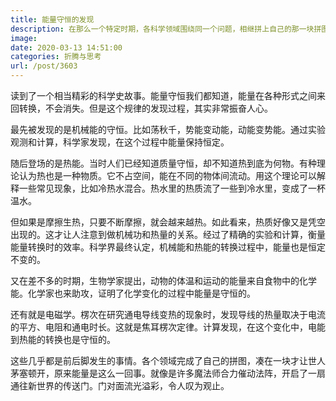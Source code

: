 ```yaml
---
title: 能量守恒的发现
description: 在那么一个特定时期，各科学领域围绕同一个问题，相继拼上自己的那一块拼图，构成一幅恢弘图景。
image: 
date: 2020-03-13 14:51:00
categories: 折腾与思考
url: /post/3603
---
```


读到了一个相当精彩的科学史故事。能量守恒我们都知道，能量在各种形式之间来回转换，不会消失。但是这个规律的发现过程，其实非常振奋人心。

最先被发现的是机械能的守恒。比如荡秋千，势能变动能，动能变势能。通过实验观测和计算，科学家发现，在这个过程中能量保持恒定。

随后登场的是热能。当时人们已经知道质量守恒，却不知道热到底为何物。有种理论认为热也是一种物质。它不占空间，能在不同的物体间流动。用这个理论可以解释一些常见现象，比如冷热水混合。热水里的热质流了一些到冷水里，变成了一杯温水。

但如果是摩擦生热，只要不断摩擦，就会越来越热。如此看来，热质好像又是凭空出现的。这才让人注意到做机械功和热量的关系。经过了精确的实验和计算，衡量能量转换时的效率。科学界最终认定，机械能和热能的转换过程中，能量也是恒定不变的。

又在差不多的时期，生物学家提出，动物的体温和运动的能量来自食物中的化学能。化学家也来助攻，证明了化学变化的过程中能量是守恒的。

还有就是电磁学。楞次在研究通电导线变热的现象时，发现导线的热量取决于电流的平方、电阻和通电时长。这就是焦耳楞次定律。计算发现，在这个变化中，电能到热能的转换也是守恒的。

这些几乎都是前后脚发生的事情。各个领域完成了自己的拼图，凑在一块才让世人茅塞顿开，原来能量是这么一回事。就像是许多魔法师合力催动法阵，开启了一扇通往新世界的传送门。门对面流光溢彩，令人叹为观止。

